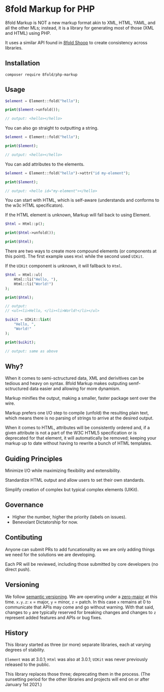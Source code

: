 # 8fold Markup for PHP

8fold Markup is NOT a new markup format akin to XML, HTML, YAML, and all the other MLs; instead, it is a library for generating most of those (XML and HTML) using PHP.

It uses a similar API found in [8fold Shoop](https://github.com/8fold/php-shoop) to create consistency across libraries.

## Installation

```
composer require 8fold/php-markup
```

## Usage

```php
$element = Element::fold("hello");

print($lement->unfold());

// output: <hello></hello>
```

You can also go straight to outputting a string.

```php
$element = Element::fold("hello");

print($lement);

// output: <hello></hello>
```

You can add attributes to the elements.

```php
$element = Element::fold("hello")->attr("id my-element");

print($lement);

// output: <hello id="my-element"></hello>
```

You can start with HTML, which is self-aware (understands and conforms to the w3c HTML specificaton).

If the HTML element is unknown, Markup will fall back to using Element.

```php
$html = Html::p();

print($html->unfold());

print($html);
```

There are two ways to create more compound elements (or components at this point). The first example uses `Html` while the second used `UIKit`.

If the `UIKit` component is unknown, it will fallback to `Html`.

```php
$html = Html::ul(
	Html::li("Hello, "),
	Html::li("World!")
);

print($html);

// output:
// <ul><li>Hello, </li><li>World!</li></ul>

$uikit = UIKit::list(
	"Hello, ",
	"World!"
);

print($uikit);

// output: same as above
```

## Why?

When it comes to semi-sctructured data, XML and derivitives can be tedious and heavy on syntax. 8fold Markup makes outputing semf-sctructured data easier and allowing for more dynamism.

Markup minifies the output, making a smaller, faster package sent over the wire.

Markup prefers one I/O step to compile (unfold) the resulting plain text, which means there is no parsing of strings to arrive at the desired output.

When it comes to HTML, attributes will be consistently ordered and, if a given attribute is not a part of the W3C HTML5 specification or is deprecated for that element, it will automatically be removed; keeping your markup up to date without having to rewrite a bunch of HTML templates.

## Guiding Principles

Minimize I/O while maximizing flexibility and extensibility.

Standardize HTML output and allow users to set their own standards.

Simplify creation of complex but typical complex elements (UIKit).

## Governance

- Higher the number, higher the priority (labels on issues).
- Benevolant Dictatorship for now.

## Contibuting

Anyone can submit PRs to add funcationality as we are only adding things we need for the solutions we are developing.

Each PR will be reviewed, including those submitted by core developers (no direct push).

## Versioning

We follow [semantic versioning](https://semver.org/). We are operating under a [zero-major](https://semver.org/#spec-item-4) at this time. `x.y.z`: `x` = major, `y` = minor, `z` = patch. In this case `x` remains at 0 to communicate that APIs may come and go without warning. With that said, changes to `y` are typically reserved for breaking changes and changes to `z` represent added features and APIs or bug fixes.

## History

This library started as three (or more) separate libraries, each at varying degrees of stability.

`Element` was at 3.0.1; `Html` was also at 3.0.1; `UIKit` was never previously released to the public.

This library replaces those three; deprecating them in the process. (The sunsetting period for the other libraries and projects will end on or after January 1st 2021.)
